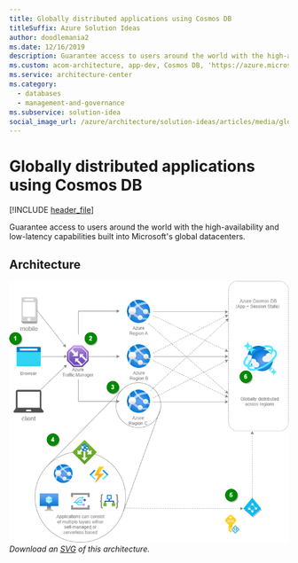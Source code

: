 ```yaml
---
title: Globally distributed applications using Cosmos DB
titleSuffix: Azure Solution Ideas
author: doodlemania2
ms.date: 12/16/2019
description: Guarantee access to users around the world with the high-availability and low-latency capabilities built into Microsoft's global datacenters.
ms.custom: acom-architecture, app-dev, Cosmos DB, 'https://azure.microsoft.com/solutions/architecture/globally-distributed-mission-critical-applications-using-cosmos-db/'
ms.service: architecture-center
ms.category:
  - databases
  - management-and-governance
ms.subservice: solution-idea
social_image_url: /azure/architecture/solution-ideas/articles/media/globally-distributed-mission-critical-applications-using-cosmos-db.png
---
```


# Globally distributed applications using Cosmos DB

[!INCLUDE [header_file](../../../includes/sol-idea-header.md)]

Guarantee access to users around the world with the high-availability and low-latency capabilities built into Microsoft's global datacenters.

## Architecture

![Architecture Diagram](../media/globally-distributed-mission-critical-applications-using-cosmos-db.png)
*Download an [SVG](../media/globally-distributed-mission-critical-applications-using-cosmos-db.svg) of this architecture.*
